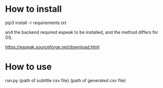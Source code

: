 # How to install
pip3 install -r requirements.txt

and the backend required espeak to be installed, and the method differs for OS.

https://espeak.sourceforge.net/download.html

# How to use

run.py {path of subtitle csv file} {path of generated csv file}